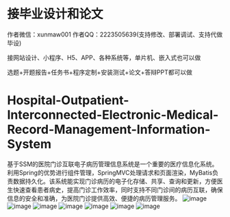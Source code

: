 # 接毕业设计和论文
作者微信：xunmaw001  作者QQ：2223505639(支持修改、部署调试、支持代做毕设)

接网站设计、小程序、H5、APP、各种系统等，单片机、嵌入式也可以做

选题+开题报告+任务书+程序定制+安装测试+论文+答辩PPT都可以做
# Hospital-Outpatient-Interconnected-Electronic-Medical-Record-Management-Information-System
基于SSM的医院门诊互联电子病历管理信息系统是一个重要的医疗信息化系统。利用Spring的优势进行组件管理，SpringMVC处理请求和页面渲染，MyBatis负责数据持久化。该系统能实现门诊病历的电子化存储、共享、查询和更新，方便医生快速查看患者病史，提高门诊工作效率，同时支持不同门诊间的病历互联，确保信息的安全和准确，为医院门诊提供高效、便捷的病历管理服务。
![image](https://github.com/user-attachments/assets/7b1ce5af-a76c-49c6-8f1e-2219aa74e918)
![image](https://github.com/user-attachments/assets/911da2ac-fe8e-451b-8b9c-a341c593a884)
![image](https://github.com/user-attachments/assets/09e9db06-41fd-4be5-87fe-4209c4a7a890)
![image](https://github.com/user-attachments/assets/dd5c13f3-fe2f-4568-a9f3-d2ea210bdbdd)
![image](https://github.com/user-attachments/assets/b2ad8d30-0c75-400c-9842-cba70cd98150)
![image](https://github.com/user-attachments/assets/e9b1b1e0-d094-48f8-b6e2-8f980bea067d)
![image](https://github.com/user-attachments/assets/76fe11ee-09d4-43a7-9e19-2aa5cae37425)
